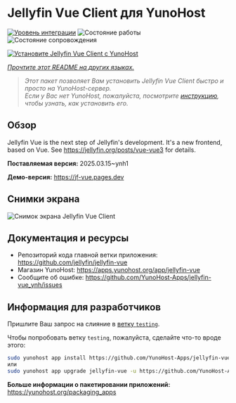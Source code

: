 <!--
Важно: этот README был автоматически сгенерирован <https://github.com/YunoHost/apps/tree/master/tools/readme_generator>
Он НЕ ДОЛЖЕН редактироваться вручную.
-->

# Jellyfin Vue Client для YunoHost

[![Уровень интеграции](https://apps.yunohost.org/badge/integration/jellyfin-vue)](https://ci-apps.yunohost.org/ci/apps/jellyfin-vue/)
![Состояние работы](https://apps.yunohost.org/badge/state/jellyfin-vue)
![Состояние сопровождения](https://apps.yunohost.org/badge/maintained/jellyfin-vue)

[![Установите Jellyfin Vue Client с YunoHost](https://install-app.yunohost.org/install-with-yunohost.svg)](https://install-app.yunohost.org/?app=jellyfin-vue)

*[Прочтите этот README на других языках.](./ALL_README.md)*

> *Этот пакет позволяет Вам установить Jellyfin Vue Client быстро и просто на YunoHost-сервер.*  
> *Если у Вас нет YunoHost, пожалуйста, посмотрите [инструкцию](https://yunohost.org/install), чтобы узнать, как установить его.*

## Обзор

Jellyfin Vue is the next step of Jellyfin's development. It's a new frontend, based on Vue. See https://jellyfin.org/posts/vue-vue3 for details.


**Поставляемая версия:** 2025.03.15~ynh1

**Демо-версия:** <https://jf-vue.pages.dev>

## Снимки экрана

![Снимок экрана Jellyfin Vue Client](./doc/screenshots/jellyfin-vue-homepage-2023-04.jpg)

## Документация и ресурсы

- Репозиторий кода главной ветки приложения: <https://github.com/jellyfin/jellyfin-vue>
- Магазин YunoHost: <https://apps.yunohost.org/app/jellyfin-vue>
- Сообщите об ошибке: <https://github.com/YunoHost-Apps/jellyfin-vue_ynh/issues>

## Информация для разработчиков

Пришлите Ваш запрос на слияние в [ветку `testing`](https://github.com/YunoHost-Apps/jellyfin-vue_ynh/tree/testing).

Чтобы попробовать ветку `testing`, пожалуйста, сделайте что-то вроде этого:

```bash
sudo yunohost app install https://github.com/YunoHost-Apps/jellyfin-vue_ynh/tree/testing --debug
или
sudo yunohost app upgrade jellyfin-vue -u https://github.com/YunoHost-Apps/jellyfin-vue_ynh/tree/testing --debug
```

**Больше информации о пакетировании приложений:** <https://yunohost.org/packaging_apps>

